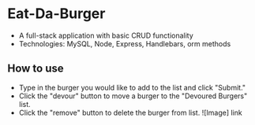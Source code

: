 # Eat-Da-Burger
- A full-stack application with basic CRUD functionality
- Technologies: MySQL, Node, Express, Handlebars, orm methods
## How to use
+ Type in the burger you would like to add to the list and click "Submit."
+ Click the "devour" button to move a burger to the "Devoured Burgers" list.
+ Click the "remove" button to delete the burger from list.
![Image] link
 ## 
